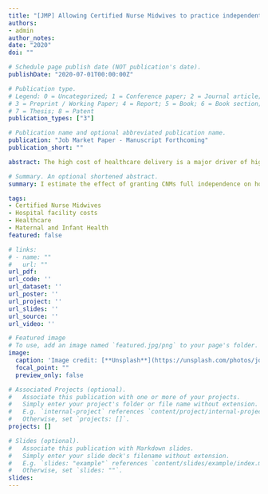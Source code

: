 ```yaml
---
title: "[JMP] Allowing Certified Nurse Midwives to practice independently reduces hospital costs"
authors:
- admin
author_notes:
date: "2020"
doi: ""

# Schedule page publish date (NOT publication's date).
publishDate: "2020-07-01T00:00:00Z"

# Publication type.
# Legend: 0 = Uncategorized; 1 = Conference paper; 2 = Journal article;
# 3 = Preprint / Working Paper; 4 = Report; 5 = Book; 6 = Book section;
# 7 = Thesis; 8 = Patent
publication_types: ["3"]

# Publication name and optional abbreviated publication name.
publication: "Job Market Paper - Manuscript Forthcoming"
publication_short: ""

abstract: The high cost of healthcare delivery is a major driver of high medical spending in the United States. Recognizing this issue, federal and state policy has sought to reduce healthcare spending by lowering the cost of delivering healthcare. Cost-based interventions have ranged from changing payment systems to allowing hospitals to take advantage of economies of scale through mergers and acquisitions. Reforming medical labor markets is an understudied and increasingly common cost-based intervention. Medical labor markets are characterized by strict scope of practice (SOP) laws that regulate the services an occupation is allowed to perform within its license. To shed light on the effects of relaxing these laws I use plausibly exogenous variation in the strictness of SOP laws for Certified Nurse Midwives (CNMs). Half of all states have relaxed their SOP laws to allow CNMs to practice and prescribe independently of a physician. I estimate the effect of granting CNMs full independence on hospital facility costs using administrative data from the Centers for Medicare and Medicaid Services (CMS) and inpatient discharge records from the Healthcare Cost and Utilization Project (HCUP). Using a two-way fixed-effects model I find that allowing CNMs to practice independently substantially reduces hospital facility costs per birth and the use of intensive procedures, such as cesarean sections. These cost reductions are concentrated in hospitals without NICUs, serve patients from areas with few OBGYNs, and deliver relatively few births per obstetric bed. To investigate the causal mechanisms behind these cost savings I estimate changes in patient selection due to increased CNM independence using a non-parametric structural choice model. I use these estimates to decompose the overall effect of the policy into savings generated from increased hospital efficiency and changing selection of patients into hospitals. I find that the savings are primarily driven by increased hospital efficiency for low-risk patients. Higher risk patients select into higher cost hospitals after the law change. These effects are attenuated by market concentration and a high density of OBGYNs.

# Summary. An optional shortened abstract.
summary: I estimate the effect of granting CNMs full independence on hospital facility costs using administrative data from the Centers for Medicare and Medicaid Services (CMS) and inpatient discharge records from the Healthcare Cost and Utilization Project (HCUP). I find that allowing CNMs to practice independently substantially reduces hospital facility costs per birth and the use of intensive procedures, such as cesarean sections. These cost reductions are concentrated in hospitals without NICUs, serve patients from areas with few OBGYNs, and deliver relatively few births per obstetric bed.The savings are primarily driven by increased hospital efficiency for low-risk patients. These effects are attenuated by market concentration and a high density of OBGYNs.

tags:
- Certified Nurse Midwives
- Hospital facility costs
- Healthcare
- Maternal and Infant Health
featured: false

# links:
# - name: ""
#   url: ""
url_pdf:
url_code: ''
url_dataset: ''
url_poster: ''
url_project: ''
url_slides: ''
url_source: ''
url_video: ''

# Featured image
# To use, add an image named `featured.jpg/png` to your page's folder.
image:
  caption: 'Image credit: [**Unsplash**](https://unsplash.com/photos/jdD8gXaTZsc)'
  focal_point: ""
  preview_only: false

# Associated Projects (optional).
#   Associate this publication with one or more of your projects.
#   Simply enter your project's folder or file name without extension.
#   E.g. `internal-project` references `content/project/internal-project/index.md`.
#   Otherwise, set `projects: []`.
projects: []

# Slides (optional).
#   Associate this publication with Markdown slides.
#   Simply enter your slide deck's filename without extension.
#   E.g. `slides: "example"` references `content/slides/example/index.md`.
#   Otherwise, set `slides: ""`.
slides:
---
```


<!-- {{% alert note %}}
Click the *Cite* button above to demo the feature to enable visitors to import publication metadata into their reference management software.
{{% /alert %}}

{{% alert note %}}
Click the *Slides* button above to demo Academic's Markdown slides feature.
{{% /alert %}} -->

<!-- Supplementary notes can be added here, including [code and math](https://sourcethemes.com/academic/docs/writing-markdown-latex/). -->
